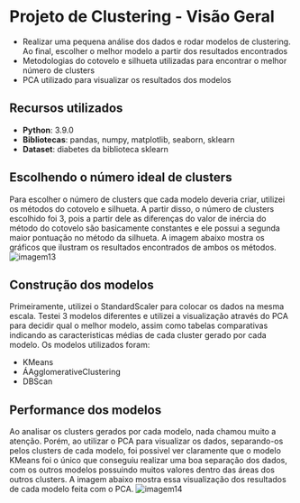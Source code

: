 # Projeto de Clustering - Visão Geral 
 - Realizar uma pequena análise dos dados e rodar modelos de clustering. Ao final, escolher o melhor modelo a partir dos resultados encontrados
 - Metodologias do cotovelo e silhueta utilizadas para encontrar o melhor número de clusters
 - PCA utilizado para visualizar os resultados dos modelos

## Recursos utilizados
 - **Python**: 3.9.0
 - **Bibliotecas**: pandas, numpy, matplotlib, seaborn, sklearn
 - **Dataset**: diabetes da biblioteca sklearn

## Escolhendo o número ideal de clusters
Para escolher o número de clusters que cada modelo deveria criar, utilizei os métodos do cotovelo e silhueta. A partir disso, o número de clusters escolhido foi 3, pois a partir dele as diferenças do valor de inércia do método do cotovelo são basicamente constantes e ele possui a segunda maior pontuação no método da silhueta. A imagem abaixo mostra os gráficos que ilustram os resultados encontrados de ambos os métodos.
![imagem13](https://github.com/vitorccmanso/Pos-Graduacao/assets/129124026/4a9761b1-f759-4b45-ba70-cca9afea0192)

## Construção dos modelos
Primeiramente, utilizei o StandardScaler para colocar os dados na mesma escala.
Testei 3 modelos diferentes e utilizei a visualização através do PCA para decidir qual o melhor modelo, assim como tabelas comparativas indicando as caracteristicas médias de cada cluster gerado por cada modelo.
Os modelos utilizados foram:
 - KMeans
 - ÁAgglomerativeClustering
 - DBScan

## Performance dos modelos
Ao analisar os clusters gerados por cada modelo, nada chamou muito a atenção. Porém, ao utilizar o PCA para visualizar os dados, separando-os pelos clusters de cada modelo, foi possivel ver claramente que o modelo KMeans foi o único que conseguiu realizar uma boa separação dos dados, com os outros modelos possuindo muitos valores dentro das áreas dos outros clusters. A imagem abaixo mostra essa visualização dos resultados de cada modelo feita com o PCA.
![imagem14](https://github.com/vitorccmanso/Pos-Graduacao/assets/129124026/7208978d-86e0-493a-a3ec-43576e6ff12c)
